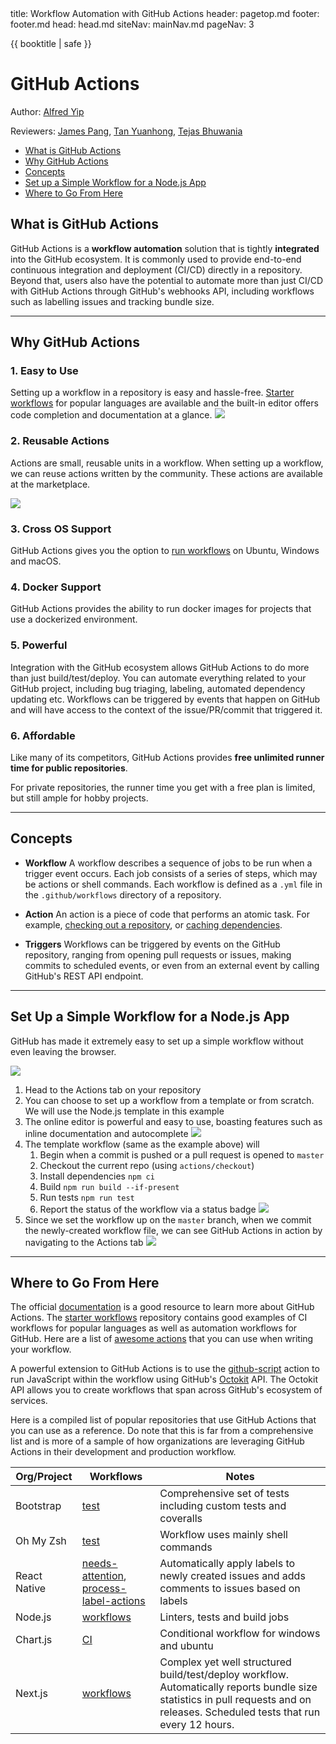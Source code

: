<frontmatter>
  title: Workflow Automation with GitHub Actions
  header: pagetop.md
  footer: footer.md
  head: head.md
  siteNav: mainNav.md
  pageNav: 3
</frontmatter>

<div class="website-content">

{{ booktitle | safe }}

# GitHub Actions

Author: [Alfred Yip](https://github.com/alyip98)

Reviewers: [James Pang](https://github.com/jamessspanggg), [Tan Yuanhong](https://github.com/le0tan), [Tejas Bhuwania](https://github.com/Tejas2805)


<box id="article-toc">

* [What is GitHub Actions‎](#what-is-github-actions)
* [Why GitHub Actions‎](#why-github-actions)
* [Concepts](#concepts)
* [Set up a Simple Workflow for a Node.js App](#set-up-a-simple-workflow-for-a-node-js-app)
* [Where to Go From Here‎](#where-to-go-from-here)
</box>

## What is GitHub Actions
<!--Explain how X fits into the big picture of SE. Describe it relative to topics the reader is likely to know.-->

GitHub Actions is a **workflow automation** solution that is tightly **integrated** into the GitHub ecosystem. 
It is commonly used to provide end-to-end continuous integration and deployment (CI/CD) directly in a repository. 
Beyond that, users also have the potential to automate more than just CI/CD with GitHub Actions through GitHub's webhooks API,
including workflows such as labelling issues and tracking bundle size.

---

## Why GitHub Actions
<!--Motivate the reader to learn about X. Describe benefits of X to make the reader interested in X. Try to give a balanced view of by mentioning also WHY NOT X i.e., mention both advantages and disadvantages.-->

### 1. Easy to Use
Setting up a workflow in a repository is easy and hassle-free. [Starter workflows](https://github.com/actions/starter-workflows) for popular languages are available and the built-in editor offers code completion and documentation at a glance.
![](images/editor.png)

### 2. Reusable Actions
Actions are small, reusable units in a workflow. When setting up a workflow, we can reuse actions written by the community. These actions are available at the marketplace.


![](images/marketplace.png)



### 3. Cross OS Support
GitHub Actions gives you the option to [run workflows](https://help.github.com/en/actions/reference/virtual-environments-for-github-hosted-runners#supported-runners-and-hardware-resources) on Ubuntu, Windows and macOS.

### 4. Docker Support
GitHub Actions provides the ability to run docker images for projects that use a dockerized environment.

### 5. Powerful
Integration with the GitHub ecosystem allows GitHub Actions to do more than just build/test/deploy. You can automate everything related to your GitHub project, including bug triaging, labeling, automated dependency updating etc.
Workflows can be triggered by events that happen on GitHub and will have access to the context of the issue/PR/commit that triggered it. 

### 6. Affordable
Like many of its competitors, GitHub Actions provides **free unlimited runner time for public repositories**. 

For private repositories, the runner time you get with a free plan is limited, but still ample for hobby projects.

---

## Concepts
<!--This is a simple high-level overview of the tool to give the reader some concrete sense of X (as opposed to limiting to an entirely abstract description). It's useful to give concrete examples such as code examples. Do not try to 'teach' how to use the X (assuming your in the style of a tutorial. If the tool is worth learning, there must be good tutorials about it already.-->

* **Workflow**
    A workflow describes a sequence of jobs to be run when a trigger event occurs. 
    Each job consists of a series of steps, which may be actions or shell commands. 
    Each workflow is defined as a `.yml` file in the `.github/workflows` directory of a repository.

* **Action**
    An action is a piece of code that performs an atomic task. 
    For example, [checking out a repository](https://github.com/actions/checkout), or [caching dependencies](https://github.com/actions/cache).

* **Triggers**
    Workflows can be triggered by events on the GitHub repository, ranging from opening pull requests or issues, making commits to scheduled events, or even from an external event by calling GitHub's REST API endpoint.

---

## Set Up a Simple Workflow for a Node.js App
<!--
Provide a learning path for the reader. Try to give one good learning path rather than many random resources.
--> 

GitHub has made it extremely easy to set up a simple workflow without even leaving the browser. 

![](images/actions-tab.png)

1. Head to the Actions tab on your repository
1. You can choose to set up a workflow from a template or from scratch. We will use the Node.js template in this example
1. The online editor is powerful and easy to use, boasting features such as inline documentation and autocomplete
![](images/editor.png)
1. The template workflow (same as the example above) will
    1. Begin when a commit is pushed or a pull request is opened to `master`
    1. Checkout the current repo (using `actions/checkout`)
    1. Install dependencies `npm ci`
    1. Build `npm run build --if-present`
    1. Run tests `npm run test`
    1. Report the status of the workflow via a status badge
    ![](images/status.png)
1. Since we set the workflow up on the `master` branch, when we commit the newly-created workflow file, we can see GitHub Actions in action by navigating to the Actions tab
    ![](images/progress.png)

---

## Where to Go From Here
<!--
Give more resources. Instead of listing a lot of links, provide a brief summary of what value each resource can provide the reader.
-->
The official [documentation](https://help.github.com/en/actions) is a good resource to learn more about GitHub Actions.
The [starter workflows](https://github.com/actions/starter-workflows) repository contains good examples of 
CI workflows for popular languages as well as automation workflows for GitHub.
Here are a list of [awesome actions](https://github.com/sdras/awesome-actions) that you can use when writing your workflow.
 

A powerful extension to GitHub Actions is to use the [github-script](https://github.com/actions/github-script) action 
to run JavaScript within the workflow using GitHub's [Octokit](https://octokit.github.io/rest.js/v17/) API. 
The Octokit API allows you to create workflows that span across GitHub's ecosystem of services.

Here is a compiled list of popular repositories that use GitHub Actions that you can use as a reference. Do note that this is far from a comprehensive list and is more of a sample of how organizations are leveraging GitHub Actions in their development and production workflow.

<panel header="Examples of different ways GitHub Actions can be used">

Org/Project | Workflows | Notes
--- | --- | ---
Bootstrap | [test](https://github.com/twbs/bootstrap/blob/master/.github/workflows/test.yml) | Comprehensive set of tests including custom tests and coveralls
Oh My Zsh | [test](https://github.com/ohmyzsh/ohmyzsh/blob/master/.github/workflows/main.yml) | Workflow uses mainly shell commands
React Native | [needs-attention](https://github.com/facebook/react-native/blob/master/.github/workflows/needs-attention.yml), [process-label-actions](https://github.com/facebook/react-native/blob/master/.github/workflows/process-label-actions.yml) | Automatically apply labels to newly created issues and adds comments to issues based on labels
Node.js | [workflows](https://github.com/nodejs/node/tree/master/.github/workflows) | Linters, tests and build jobs
Chart.js | [CI](https://github.com/chartjs/Chart.js/blob/master/.github/workflows/ci.yml) | Conditional workflow for windows and ubuntu
Next.js | [workflows](https://github.com/zeit/next.js/tree/canary/.github/workflows) | Complex yet well structured build/test/deploy workflow. Automatically reports bundle size statistics in pull requests and on releases. Scheduled tests that run every 12 hours.

</panel>
